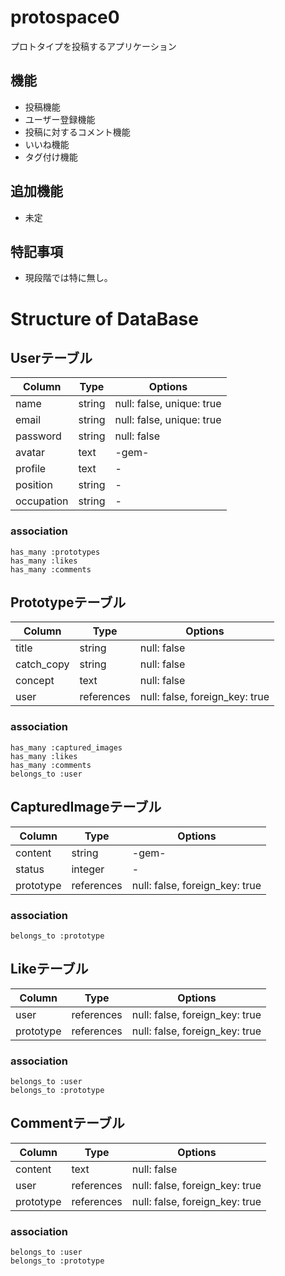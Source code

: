 # protospace0

プロトタイプを投稿するアプリケーション

## 機能
- 投稿機能
- ユーザー登録機能
- 投稿に対するコメント機能
- いいね機能
- タグ付け機能

## 追加機能
- 未定

## 特記事項
- 現段階では特に無し。


# Structure of DataBase

## Userテーブル
|Column|Type|Options|
|------|----|-------|
|name|string|null: false, unique: true|
|email|string|null: false, unique: true|
|password|string|null: false|
|avatar|text|-gem-|
|profile|text|-|
|position|string|-|
|occupation|string|-|

### association
```
has_many :prototypes
has_many :likes
has_many :comments
```


## Prototypeテーブル
|Column|Type|Options|
|------|----|-------|
|title|string|null: false|
|catch_copy|string|null: false|
|concept|text|null: false|
|user|references|null: false, foreign_key: true|

### association
```
has_many :captured_images
has_many :likes
has_many :comments
belongs_to :user
```


## CapturedImageテーブル
|Column|Type|Options|
|------|----|-------|
|content|string|-gem-|
|status|integer|-|
|prototype|references|null: false, foreign_key: true|

### association
```
belongs_to :prototype
```


## Likeテーブル
|Column|Type|Options|
|------|----|-------|
|user|references|null: false, foreign_key: true|
|prototype|references|null: false, foreign_key: true|

### association
```
belongs_to :user
belongs_to :prototype
```


## Commentテーブル
|Column|Type|Options|
|------|----|-------|
|content|text|null: false |
|user|references|null: false, foreign_key: true|
|prototype|references|null: false, foreign_key: true|

### association
```
belongs_to :user
belongs_to :prototype
```

